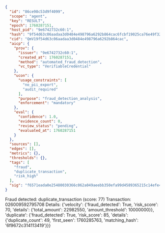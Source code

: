 ```json
{
  "id": "86ce98c53d9f4099",
  "scope": "agent",
  "key": "RESULT",
  "epoch": 1760287151,
  "host_pid": "9e6742732c60:1",
  "hash": "9f54d63c06aadaa3d0484e498796a6292b864cac6fcbf19025ca76e49f321c3c",
  "cid": "QmV19f54d63c06aadaa3d0484e498796a6292b864cac",
  "aicp": {
    "prov": {
      "issuer": "9e6742732c60:1",
      "created_at": 1760287151,
      "method": "automated_fraud_detection",
      "vc_type": "VerifiableCredential"
    },
    "ucon": {
      "usage_constraints": [
        "no_pii_export",
        "audit_required"
      ],
      "purpose": "fraud_detection_analysis",
      "enforcement": "mandatory"
    },
    "eval": {
      "confidence": 1.0,
      "evidence_count": 0,
      "review_status": "pending",
      "evaluated_at": 1760287151
    }
  },
  "sources": [],
  "edges": [],
  "metrics": {},
  "thresholds": {},
  "tags": [
    "fraud",
    "duplicate_transaction",
    "risk_high"
  ],
  "sig": "f6571eada0e25480030366c062a049aeebb350efa99d4589365215c14efe4cf6"
}
```

Fraud detected: duplicate_transaction (score: 77)
Transaction: 026009592795708
Details: {'velocity': {'fraud_detected': True, 'risk_score': 70, 'details': {'total_amount': 22982550, 'amount_threshold': 10000000}}, 'duplicate': {'fraud_detected': True, 'risk_score': 85, 'details': {'duplicate_count': 49, 'first_seen': 1760285763, 'matching_hash': '6f9672c314113419'}}}